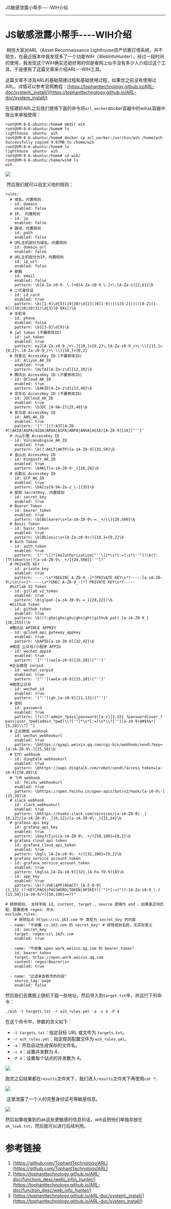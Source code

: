 
JS敏感泄露小帮手----WIH介绍

- - -

# JS敏感泄露小帮手----WIH介绍

​ 相信大家对ARL（Asset Reconnaissance Lighthouse资产侦察灯塔系统，并不陌生，在最近版本中我发现多了一个功能WIH（WebInfoHunter），经过一段时间的使用，我发现这个WIH确实还挺好用的但是看网上似乎没有多少人介绍过这个工具，于是便有了这篇文章来介绍ARL---WIH工具。

​ 这篇文章不涉及ARL的基础搭建过程和基础使用过程，如果您之前没有使用过ARL，详情可以参考官网教程：[https://tophanttechnology.github.io/ARL-doc/system\_install/](https://tophanttechnology.github.io/ARL-doc/system_install/)

​ 在搭建好ARL之后我们使用下面的命令将`arl_worker`docker容器中的wih从容器中拖出来单独使用：

```plain
root@VM-8-6-ubuntu:/home# mkdir wih
root@VM-8-6-ubuntu:/home# ls
lighthouse  ubuntu  wih
root@VM-8-6-ubuntu:/home# docker cp arl_worker:/usr/bin/wih /home/wih
Successfully copied 9.87MB to /home/wih
root@VM-8-6-ubuntu:/home# ls
lighthouse  ubuntu  wih
root@VM-8-6-ubuntu:/home# cd wih/
root@VM-8-6-ubuntu:/home/wih# ls
wih
```

[![](assets/1709530864-b50ea878be1095f2111f5afbc4178052.png)](https://xzfile.aliyuncs.com/media/upload/picture/20240301153814-a9de7140-d79e-1.png)

​ 然后我们就可以自定义他的规则：

```plain
rules:
  # 域名，内置规则
  - id: domain
    enabled: false
  # IP， 内置规则
  - id: ip
    enabled: false
  # 路径，内置规则
  - id: path
    enabled: false
  # URL主机部分为域名，内置规则
  - id: domain_url
    enabled: false
  # URL主机部分为IP，内置规则
  - id: ip_url
    enabled: false
  # 邮箱
  - id: email
    enabled: false
    pattern: \b[A-Za-z0-9._\-]+@[A-Za-z0-9.\-]+\.[A-Za-z]{2,61}\b
  # 二代身份证
  - id: id_card
    enabled: true
    pattern: \b([1-9]\d{5}(19|20)\d{2}((0[1-9])|(1[0-2]))(([0-2][1-9])|10|20|30|31)\d{3}[0-9Xx])\b
  # 手机号
  - id: phone
    enabled: false
    pattern: \b1[3-9]\d{9}\b
  # jwt token (不要修改ID)
  - id: jwt_token
    enabled: true
    pattern: eyJ[A-Za-z0-9_/+\-]{10,}={0,2}\.[A-Za-z0-9_/+\-\\]{15,}={0,2}\.[A-Za-z0-9_/+\-\\]{10,}={0,2}
  # 阿里云 AccessKey ID (不要修改ID)
  - id: Aliyun_AK_ID
    enabled: true
    pattern: \bLTAI[A-Za-z\d]{12,30}\b
  # 腾讯云 AccessKey ID (不要修改ID)
  - id: QCloud_AK_ID
    enabled: true
    pattern: \bAKID[A-Za-z\d]{13,40}\b
  # 京东云 AccessKey ID (不要修改ID)
  - id: JDCloud_AK_ID
    enabled: true
    pattern: \bJDC_[0-9A-Z]{25,40}\b
  # 亚马逊 AccessKey ID
  - id: AWS_AK_ID
    enabled: true
    pattern: '["''](?:A3T[A-Z0-9]|AKIA|AGPA|AIDA|AROA|AIPA|ANPA|ANVA|ASIA)[A-Z0-9]{16}["'']'
  # 火山引擎 AccessKey ID
  - id: VolcanoEngine_AK_ID
    enabled: true
    pattern: \b(?:AKLT|AKTP)[a-zA-Z0-9]{35,50}\b
  # 金山云 AccessKey ID
  - id: Kingsoft_AK_ID
    enabled: true
    pattern: \bAKLT[a-zA-Z0-9-_]{16,28}\b
  # 谷歌云 AccessKey ID
  - id: GCP_AK_ID
    enabled: true
    pattern: \bAIza[0-9A-Za-z_\-]{35}\b
  # 提取 SecretKey, 内置规则
  - id: secret_key
    enabled: true
  # Bearer Token
  - id: bearer_token
    enabled: true
    pattern: \b[Bb]earer\s+[a-zA-Z0-9\-=._+/\\]{20,500}\b
  # Basic Token
  - id: basic_token
    enabled: true
    pattern: \b[Bb]asic\s+[A-Za-z0-9+/]{18,}={0,2}\b
  # Auth Token
  - id: auth_token
    enabled: true
    pattern: '["''\[]*[Aa]uthorization["''\]]*\s*[:=]\s*[''"]?\b(?:[Tt]oken\s+)?[a-zA-Z0-9\-_+/]{20,500}[''"]?'
  # PRIVATE KEY
  - id: private_key
    enabled: true
    pattern: -----\s*?BEGIN[ A-Z0-9_-]*?PRIVATE KEY\s*?-----[a-zA-Z0-9\/\n\r=+]*-----\s*?END[ A-Z0-9_-]*? PRIVATE KEY\s*?-----
  #Gitlab V2 Token
  - id: gitlab_v2_token
    enabled: true
    pattern: \b(glpat-[a-zA-Z0-9\-=_]{20,22})\b
  #Github Token
  - id: github_token
    enabled: true
    pattern: \b((?:ghp|gho|ghu|ghs|ghr|github_pat)_[a-zA-Z0-9_]{36,255})\b
  #腾讯云 API网关 APPKEY
  - id: qcloud_api_gateway_appkey
    enabled: true
    pattern: \bAPID[a-zA-Z0-9]{32,42}\b
  #微信 公众号/小程序 APPID
  - id: wechat_appid
    enabled: true
    pattern: '["''](wx[a-z0-9]{15,18})["'']'
  #企业微信 corpid
  - id: wechat_corpid
    enabled: true
    pattern: '["''](ww[a-z0-9]{15,18})["'']'
  #微信公众号
  - id: wechat_id
    enabled: true
    pattern: '["''](gh_[a-z0-9]{11,13})["'']'
  # 密码
  - id: password
    enabled: true
    pattern: (?i)(?:admin_?pass|password|[a-z]{3,15}_?password|user_?pass|user_?pwd|admin_?pwd)\\?['"]*\s*[:=]\s*\\?['"][a-z0-9!@#$%&*]{5,20}\\?['"]
  # 企业微信 webhook
  - id: wechat_webhookurl
    enabled: true
    pattern: \bhttps://qyapi.weixin.qq.com/cgi-bin/webhook/send\?key=[a-zA-Z0-9\-]{25,50}\b
  # 钉钉 webhook
  - id: dingtalk_webhookurl
    enabled: true
    pattern: \bhttps://oapi.dingtalk.com/robot/send\?access_token=[a-z0-9]{50,80}\b
  # 飞书 webhook
  - id: feishu_webhookurl
    enabled: true
    pattern: \bhttps://open.feishu.cn/open-apis/bot/v2/hook/[a-z0-9\-]{25,50}\b
  # slack webhook
  - id: slack_webhookurl
    enabled: true
    pattern: \bhttps://hooks.slack.com/services/[a-zA-Z0-9\-_]{6,12}/[a-zA-Z0-9\-_]{6,12}/[a-zA-Z0-9\-_]{15,24}\b
  # grafana api key
  - id: grafana_api_key
    enabled: true
    pattern: \beyJrIjoi[a-zA-Z0-9\-_+/]{50,100}={0,2}\b
  # grafana cloud api token
  - id: grafana_cloud_api_token
    enabled: true
    pattern: \bglc_[A-Za-z0-9\-_+/]{32,200}={0,2}\b
  # grafana service account token
  - id: grafana_service_account_token
    enabled: true
    pattern: \bglsa_[A-Za-z0-9]{32}_[A-Fa-f0-9]{8}\b
  - id: app_key
    enabled: true
    pattern: \b(?:VUE|APP|REACT)_[A-Z_0-9]{1,15}_(?:KEY|PASS|PASSWORD|TOKEN|APIKEY)['"]*[:=]"(?:[A-Za-z0-9_\-]{15,50}|[a-z0-9/+]{50,100}==?)"

# 排除规则， 支持字段 id, content, target , source 逻辑为 and ，如果是正则匹配，需要使用 regex: 开头
exclude_rules:
    # 排除站点 https://cc.163.com 中 类型为 secret_key 的内容
  - name: "不收集 cc.163.com 的 secret_key" # 排除规则名称，无实际意义
    id: secret_key
    target: regex:cc\.163\.com
    enabled: true

  - name: "不收集 open.work.weixin.qq.com 的 bearer_token"
    id: bearer_token
    target: https://open.work.weixin.qq.com
    content: regex:Bearer\s+
    enabled: true

  - name: "过滤来自首页的内容"
    source_tag: page
    enabled: false
```

​ 然后我们去鹰图上随机下载一些地址，然后导入到`target.txt`中，并运行下列命令：

```plain
./wih -t targets.txt -r wih_rules.yml -a -c 4 -P 4
```

在这个命令中，参数的含义如下：

-   `-t targets.txt`：指定目标 URL 或文件为 `targets.txt`。
-   `-r wih_rules.yml`：指定规则配置文件为 `wih_rules.yml`。
-   `-a`：开启自动生成保存的文件名。
-   `-c 4`：设置并发数为 4。
-   `-P 4`：设置每个站点的并发数为 4。

[![](assets/1709530864-3dcd9a72bacaa81fb868a305a78cc038.png)](https://xzfile.aliyuncs.com/media/upload/picture/20240301153338-04c8d880-d79e-1.png)

​ 跑完之后结果都在`results`文件夹下，我们进入`results`文件夹下再使用`cat *`:

[![](assets/1709530864-3e6ac8f1fc4d4763e2b1cf6fbb07135b.png)](https://xzfile.aliyuncs.com/media/upload/picture/20240301153414-1ac025b2-d79e-1.png)

​ 这里泄露了一个人的完整身份证号等敏感信息。

[![](assets/1709530864-6a7d2604df0bfdd3051024d84dfefece.png)](https://xzfile.aliyuncs.com/media/upload/picture/20240301153425-20ea7398-d79e-1.png)

​ 然后如果收集到的ak这些更敏感的信息的话，wih会把他们单独存放在`ak_leak.txt`，然后就可以进行后续利用。

# 参考链接

1.  [https://github.com/TophantTechnology/ARL](https://github.com/TophantTechnology/ARL)
2.  [https://tophanttechnology.github.io/ARL-doc/function\_desc/web\_info\_hunter/](https://tophanttechnology.github.io/ARL-doc/function_desc/web_info_hunter/)
3.  [https://tophanttechnology.github.io/ARL-doc/system\_install/](https://tophanttechnology.github.io/ARL-doc/system_install/)
